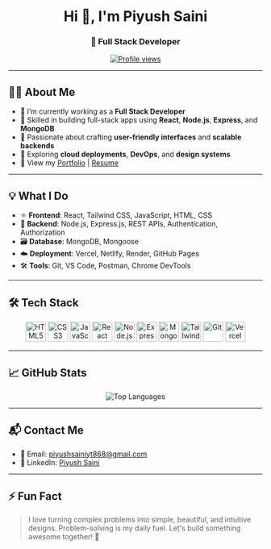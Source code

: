 <h1 align="center">Hi 👋, I'm Piyush Saini</h1>
<h3 align="center">🚀 Full Stack Developer</h3>

<p align="center">
  <a href="https://github.com/Piyushsaini7742">
    <img src="https://komarev.com/ghpvc/?username=piyushsaini7742&label=Profile%20views&color=0e75b6&style=flat" alt="Profile views" />
  </a>
</p>

---

## 🧑‍💻 About Me

- 🔭 I’m currently working as a **Full Stack Developer**
- 🧠 Skilled in building full-stack apps using **React**, **Node.js**, **Express**, and **MongoDB**
- 🎯 Passionate about crafting **user-friendly interfaces** and **scalable backends**
- 🌱 Exploring **cloud deployments**, **DevOps**, and **design systems**
- 🧾 View my [Portfolio](https://portfolio-react-six-steel.vercel.app/) | [Resume](https://drive.google.com/file/d/1nOe_VAsrR07NMAJaAm0kB2rhQbZBv-XW/view)

---

## 💡 What I Do

- ⚛️ **Frontend**: React, Tailwind CSS, JavaScript, HTML, CSS
- 🔧 **Backend**: Node.js, Express.js, REST APIs, Authentication, Authorization
- 🗃️ **Database**: MongoDB, Mongoose
- ☁️ **Deployment**: Vercel, Netlify, Render, GitHub Pages
- 🛠️ **Tools**: Git, VS Code, Postman, Chrome DevTools

---

## 🛠️ Tech Stack

<p align="center">
  <img src="https://cdn.jsdelivr.net/gh/devicons/devicon/icons/html5/html5-original-wordmark.svg" width="40" height="40" alt="HTML5"/>
  <img src="https://cdn.jsdelivr.net/gh/devicons/devicon/icons/css3/css3-original-wordmark.svg" width="40" height="40" alt="CSS3"/>
  <img src="https://cdn.jsdelivr.net/gh/devicons/devicon/icons/javascript/javascript-original.svg" width="40" height="40" alt="JavaScript"/>
  <img src="https://cdn.jsdelivr.net/gh/devicons/devicon/icons/react/react-original-wordmark.svg" width="40" height="40" alt="React"/>
  <img src="https://cdn.jsdelivr.net/gh/devicons/devicon/icons/nodejs/nodejs-original-wordmark.svg" width="40" height="40" alt="Node.js"/>
  <img src="https://cdn.jsdelivr.net/gh/devicons/devicon/icons/express/express-original-wordmark.svg" width="40" height="40" alt="Express"/>
  <img src="https://cdn.jsdelivr.net/gh/devicons/devicon/icons/mongodb/mongodb-original-wordmark.svg" width="40" height="40" alt="MongoDB"/>
  <img src="https://www.vectorlogo.zone/logos/tailwindcss/tailwindcss-icon.svg" width="40" height="40" alt="Tailwind CSS"/>
  <img src="https://cdn.jsdelivr.net/gh/devicons/devicon/icons/git/git-original-wordmark.svg" width="40" height="40" alt="Git"/>
  <img src="https://www.vectorlogo.zone/logos/vercel/vercel-icon.svg" width="40" height="40" alt="Vercel"/>
</p>

---

## 📈 GitHub Stats

<p align="center">
  <img src="https://github-readme-stats.vercel.app/api/top-langs/?username=piyushsaini7742&layout=compact&theme=react" alt="Top Languages"/>
</p>

---

## 📬 Contact Me

- 📧 Email: [piyushsainiyt868@gmail.com](mailto:piyushsainiyt868@gmail.com)  
- 💼 LinkedIn: [Piyush Saini](https://www.linkedin.com/in/piyushsaini-webdev/)

---

## ⚡ Fun Fact

> I love turning complex problems into simple, beautiful, and intuitive designs. Problem-solving is my daily fuel. Let's build something awesome together! 🚀
